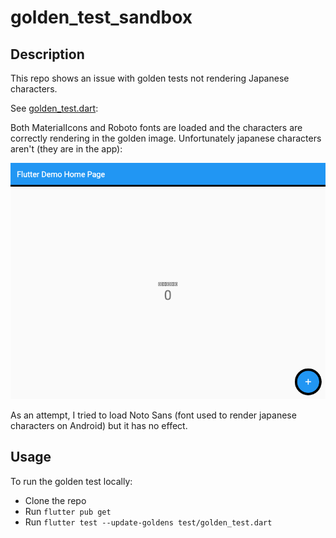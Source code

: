 # golden_test_sandbox

## Description

This repo shows an issue with golden tests not rendering Japanese characters.

See [golden_test.dart](https://github.com/ncuillery/golden_test_sandbox/blob/master/test/golden_test.dart):

Both MaterialIcons and Roboto fonts are loaded and the characters are correctly rendering in the golden image. Unfortunately japanese characters aren't (they are in the app):

![](https://raw.githubusercontent.com/ncuillery/golden_test_sandbox/master/test/home_page.png)

As an attempt, I tried to load Noto Sans (font used to render japanese characters on Android) but it has no effect.

## Usage

To run the golden test locally:

- Clone the repo
- Run `flutter pub get`
- Run `flutter test --update-goldens test/golden_test.dart`
